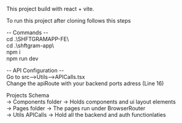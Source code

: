 This project build with react + vite.

To run this project after cloning follows this steps

-- Commands -- <br />
cd .\SHFTGRAMAPP-FE\ <br />
cd .\shftgram-app\ <br />
npm i <br />
npm run dev <br />

-- API Configuration --<br />
Go to src-->Utils-->APICalls.tsx <br />
Change the apiRoute with your backend ports adress (Line 16)

Projects Schema<br />
-> Components folder -> Holds components and ui layout elements<br />
-> Pages folder -> The pages run under BrowserRouter<br />
-> Utils APICalls -> Hold all the backend and auth functionlaties<br />
